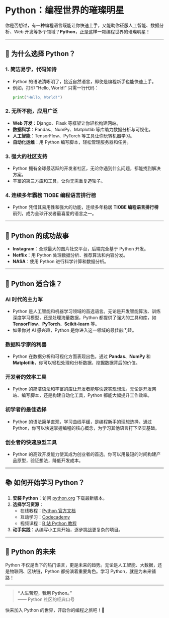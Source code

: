 # Python：编程世界的璀璨明星

你是否想过，有一种编程语言既能让你快速上手，又能助你征服人工智能、数据分析、Web 开发等多个领域？**Python**，正是这样一颗编程世界的璀璨明星！

---

## 🌟 为什么选择 Python？

### 1. **简洁易学，代码如诗**
   - Python 的语法清晰明了，接近自然语言，即使是编程新手也能快速上手。
   - 例如，打印 "Hello, World!" 只需一行代码：
     ```python
     print("Hello, World!")
     ```

### 2. **无所不能，应用广泛**
   - **Web 开发**：Django、Flask 等框架让你轻松构建网站。
   - **数据科学**：Pandas、NumPy、Matplotlib 等库助力数据分析与可视化。
   - **人工智能**：TensorFlow、PyTorch 等工具让你玩转机器学习。
   - **自动化运维**：用 Python 编写脚本，轻松管理服务器和任务。

### 3. **强大的社区支持**
   - Python 拥有全球最活跃的开发者社区，无论你遇到什么问题，都能找到解决方案。
   - 丰富的第三方库和工具，让你无需重复造轮子。

### 4. **连续多年霸榜 TIOBE 编程语言排行榜**
   - Python 凭借其易用性和强大的功能，连续多年稳居 **TIOBE 编程语言排行榜** 前列，成为全球开发者最喜爱的语言之一。

---

## 🚀 Python 的成功故事

- **Instagram**：全球最大的图片社交平台，后端完全基于 Python 开发。
- **Netflix**：用 Python 处理数据分析、推荐算法和内容分发。
- **NASA**：使用 Python 进行科学计算和数据分析。

---

## 🎯 Python 适合谁？

### **AI 时代的主力军**
   - Python 是人工智能和机器学习领域的首选语言。无论是开发智能算法、训练深度学习模型，还是处理海量数据，Python 都提供了强大的工具和库，如 **TensorFlow**、**PyTorch**、**Scikit-learn** 等。
   - 如果你对 AI 感兴趣，Python 是你进入这一领域的最佳敲门砖。

### **数据科学家的利器**
   - Python 在数据分析和可视化方面表现出色。通过 **Pandas**、**NumPy** 和 **Matplotlib**，你可以轻松处理和分析数据，挖掘数据背后的价值。

### **开发者的效率工具**
   - Python 的简洁语法和丰富的库让开发者能够快速实现想法。无论是开发网站、编写脚本，还是构建自动化工具，Python 都能大幅提升工作效率。

### **初学者的最佳选择**
   - Python 的语法简单直观，学习曲线平缓，是编程新手的理想选择。通过 Python，你可以快速掌握编程的核心概念，为学习其他语言打下坚实基础。

### **创业者的快速原型工具**
   - Python 的高效开发能力使其成为创业者的首选。你可以用最短的时间构建产品原型，验证想法，降低开发成本。

---

## 📚 如何开始学习 Python？

1. **安装 Python**：访问 [python.org](https://www.python.org) 下载最新版本。
2. **选择学习资源**：
   - 在线教程：[Python 官方文档](https://docs.python.org/zh-cn/3/)
   - 互动学习：[Codecademy](https://www.codecademy.com)
   - 视频课程：[B 站 Python 教程](https://www.bilibili.com)
3. **动手实践**：从编写小工具开始，逐步挑战更复杂的项目。

---

## 🌈 Python 的未来

Python 不仅是当下的热门语言，更是未来的趋势。无论是人工智能、大数据，还是物联网、区块链，Python 都扮演着重要角色。学习 Python，就是为未来铺路！

---

> **“人生苦短，我用 Python。”**  
> —— Python 社区的经典口号

快来加入 Python 的世界，开启你的编程之旅吧！🚀
